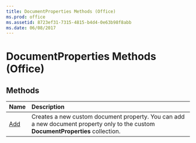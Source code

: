 ```yaml
---
title: DocumentProperties Methods (Office)
ms.prod: office
ms.assetid: 8723ef31-7315-4815-b4d4-0e63b98f8abb
ms.date: 06/08/2017
---
```



# DocumentProperties Methods (Office)

## Methods



|**Name**|**Description**|
|:-----|:-----|
|[Add](documentproperties-add-method-office.md)|Creates a new custom document property. You can add a new document property only to the custom **DocumentProperties** collection.|

